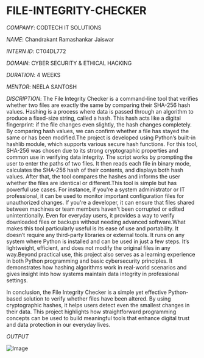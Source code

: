 # FILE-INTEGRITY-CHECKER


*COMPANY*: CODTECH IT SOLUTIONS

*NAME*: Chandrakant Ramashankar Jaiswar 

*INTERN ID*: CT04DL772

*DOMAIN*: CYBER SECURITY & ETHICAL HACKING

*DURATION*: 4 WEEKS

*MENTOR*: NEELA SANTOSH

*DISCRIPTION*: The File Integrity Checker is a command-line tool that verifies whether two files are exactly the same by comparing their SHA-256 hash values. Hashing is a process where data is passed through an algorithm to produce a fixed-size string, called a hash. This hash acts like a digital fingerprint: if the file changes even slightly, the hash changes completely. By comparing hash values, we can confirm whether a file has stayed the same or has been modified.The project is developed using Python’s built-in hashlib module, which supports various secure hash functions. For this tool, SHA-256 was chosen due to its strong cryptographic properties and common use in verifying data integrity. The script works by prompting the user to enter the paths of two files. It then reads each file in binary mode, calculates the SHA-256 hash of their contents, and displays both hash values. After that, the tool compares the hashes and informs the user whether the files are identical or different.This tool is simple but has powerful use cases. For instance, if you're a system administrator or IT professional, it can be used to monitor important configuration files for unauthorized changes. If you're a developer, it can ensure that files shared between machines or team members haven't been corrupted or edited unintentionally. Even for everyday users, it provides a way to verify downloaded files or backups without needing advanced software.What makes this tool particularly useful is its ease of use and portability. It doesn’t require any third-party libraries or external tools. It runs on any system where Python is installed and can be used in just a few steps. It’s lightweight, efficient, and does not modify the original files in any way.Beyond practical use, this project also serves as a learning experience in both Python programming and basic cybersecurity principles. It demonstrates how hashing algorithms work in real-world scenarios and gives insight into how systems maintain data integrity in professional settings.

In conclusion, the File Integrity Checker is a simple yet effective Python-based solution to verify whether files have been altered. By using cryptographic hashes, it helps users detect even the smallest changes in their data. This project highlights how straightforward programming concepts can be used to build meaningful tools that enhance digital trust and data protection in our everyday lives.

*OUTPUT*      

![Image](https://github.com/user-attachments/assets/89b3a2f9-3cf3-441f-99e0-8628680072ed)
